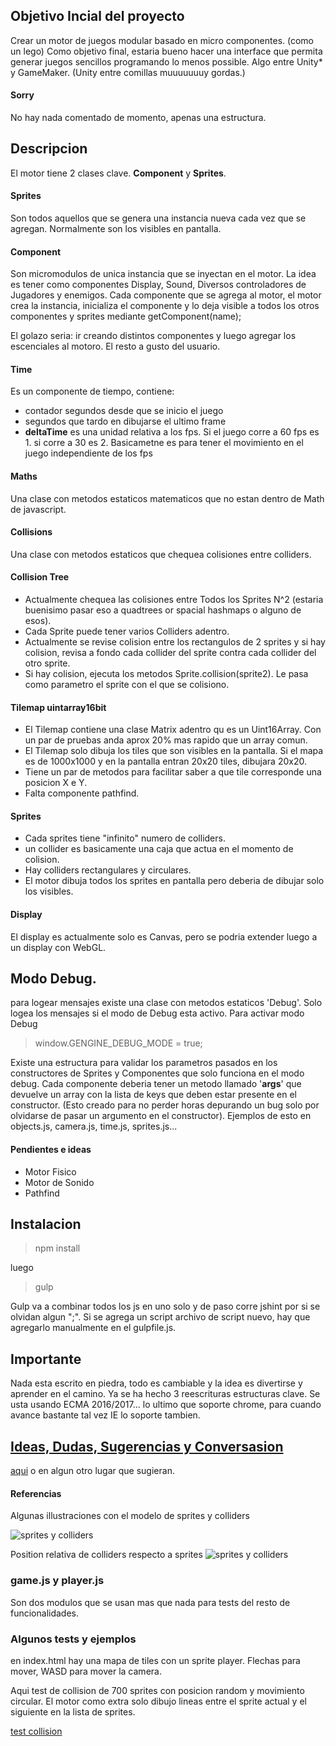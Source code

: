 
##  Objetivo Incial del proyecto
Crear un motor de juegos modular basado en micro componentes. (como un lego)
Como objetivo final, estaria bueno hacer una interface que permita generar juegos sencillos programando lo menos possible. Algo entre Unity* y GameMaker. (Unity entre comillas muuuuuuuy gordas.)


#### Sorry
No hay nada comentado de momento, apenas una estructura.



## Descripcion

El motor tiene 2 clases clave.
**Component** y **Sprites**.

#### Sprites
Son todos aquellos que se genera una instancia nueva cada vez que se agregan. Normalmente son los visibles en pantalla.

#### Component
Son micromodulos de unica instancia que se inyectan en el motor.
La idea es tener como componentes Display, Sound, Diversos controladores de Jugadores y enemigos.
Cada componente que se agrega al motor, el motor crea la instancia, inicializa el componente y lo deja visible a todos los otros componentes y sprites mediante getComponent(name);

El golazo seria: ir creando distintos componentes y luego agregar los escenciales al motoro. El resto a gusto del usuario.



#### Time
Es un componente de tiempo, contiene:
* contador segundos desde que se inicio el juego
* segundos que tardo en dibujarse el ultimo frame
* **deltaTime** es una unidad relativa a los fps. Si el juego corre a 60 fps es 1. si corre a 30 es 2. Basicametne es para tener el movimiento en el juego independiente de los fps

#### Maths
Una clase con metodos estaticos matematicos que no estan dentro de Math de javascript.

#### Collisions
Una clase con metodos estaticos que chequea colisiones entre colliders.


#### Collision Tree
* Actualmente chequea las colisiones entre Todos los Sprites N^2 (estaria buenisimo pasar eso a quadtrees or spacial hashmaps o alguno de esos).
* Cada Sprite puede tener varios Colliders adentro.
* Actualmente se revise colision entre los rectangulos de 2 sprites y si hay colision, revisa a fondo cada collider del sprite contra cada collider del otro sprite.
* Si hay colision, ejecuta los metodos Sprite.collision(sprite2). Le pasa como parametro el sprite con el que se colisiono.



#### Tilemap uintarray16bit
* El Tilemap contiene una clase Matrix adentro qu es un Uint16Array. Con un par de pruebas anda aprox 20% mas rapido que un array comun.
* El Tilemap solo dibuja los tiles que son visibles en la pantalla. Si el mapa es de 1000x1000 y  en la pantalla entran 20x20 tiles, dibujara 20x20.
* Tiene un par de metodos para facilitar saber a que tile corresponde una posicion X e Y.
* Falta componente pathfind.

#### Sprites
* Cada sprites tiene "infinito" numero de colliders.
* un collider es basicamente una caja que actua en el momento de colision.
* Hay colliders rectangulares y circulares.
* El motor dibuja todos los sprites en pantalla pero deberia de dibujar solo los visibles.


#### Display
El display es actualmente solo es Canvas, pero se podria extender luego a un display con WebGL.


## Modo Debug.
para logear mensajes existe una clase con metodos estaticos 'Debug'.  Solo logea los mensajes si el modo de Debug esta activo.
Para activar modo Debug

>window.GENGINE_DEBUG_MODE = true;

Existe una estructura para validar los parametros pasados en los constructores de Sprites y Componentes que solo funciona en el modo debug. Cada componente deberia tener un metodo llamado '__args__' que devuelve un array con la lista de keys que deben estar presente en el constructor.
(Esto creado para no perder horas depurando un bug solo por olvidarse de pasar un argumento en el constructor). Ejemplos de esto en objects.js, camera.js, time.js, sprites.js...



#### Pendientes e ideas
* Motor Fisico
* Motor de Sonido
* Pathfind


## Instalacion

>npm install

luego
>gulp

Gulp va a combinar todos los js en uno solo y de paso corre jshint por si se olvidan algun ";".
Si se agrega un script archivo de script nuevo, hay que agregarlo manualmente en el gulpfile.js.


## Importante
Nada esta escrito en piedra, todo es cambiable y la idea es divertirse y aprender en el camino. Ya se ha hecho 3 reescrituras estructuras clave.
Se usta usando ECMA 2016/2017... lo ultimo que soporte chrome, para cuando avance bastante tal vez IE lo soporte tambien.


## [Ideas, Dudas, Sugerencias y Conversasion](https://github.com/eugenioenko/gengine/issues/1)
[aqui](https://github.com/eugenioenko/gengine/issues/1) o en algun otro lugar que sugieran.


#### Referencias

Algunas illustraciones con el modelo de sprites y colliders

![sprites y colliders ](https://eugenioenko.github.io/gengine/images/sprites-colliders.png)

Position relativa de colliders respecto a sprites
![sprites y colliders ](https://eugenioenko.github.io/gengine/images/colliders-relative.png)


### game.js y player.js
Son dos modulos que se usan mas que nada para tests del resto de funcionalidades.


### Algunos tests y ejemplos
en index.html hay una mapa de tiles con un sprite player. Flechas para mover, WASD para mover la camera.


Aqui test de collision de 700 sprites con posicion random y movimiento circular. El motor como extra solo dibujo lineas entre el sprite actual y el siguiente en la lista de sprites.

[test collision](https://codepen.io/eugenioenko/full/zPJaKR/)